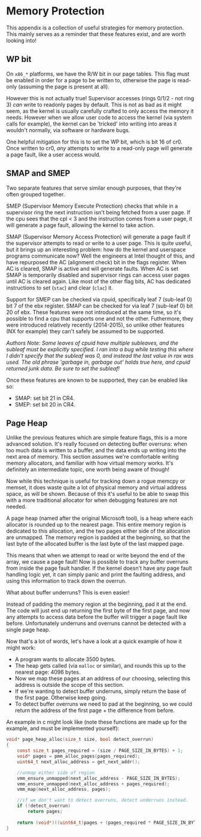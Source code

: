 # Memory Protection

This appendix is a collection of useful strategies for memory protection. This mainly serves as a reminder that these features exist, and are worth looking into!

## WP bit

On `x86_*` platforms, we have the R/W bit in our page tables. This flag must be enabled in order for a page to be written to, otherwise the page is read-only (assuming the page is present at all).

However this is not actually true! Supervisor accesses (rings 0/1/2 - not ring 3) *can* write to readonly pages by default. This is not as bad as it might seem, as the kernel is usually carefully crafted to only access the memory it needs. However when we allow user code to access the kernel (via system calls for example), the kernel can be 'tricked' into writing into areas it wouldn't normally, via software or hardware bugs.

One helpful mitigation for this is to set the WP bit, which is bit 16 of cr0. Once written to cr0, *any* attempts to write to a read-only page will generate a page fault, like a user access would.

## SMAP and SMEP

Two separate features that serve similar enough purposes, that they're often grouped together.

SMEP (Supervisor Memory Execute Protection) checks that while in a supervisor ring the next instruction isn't being fetched from a user page. If the cpu sees that the cpl < 3 and the instruction comes from a user page, it will generate a page fault, allowing the kernel to take action. 

SMAP (Supervisor Memory Access Protection) will generate a page fault if the supervisor attempts to read or write to a user page. This is quite useful, but it brings up an interesting problem: how do the kernel and userspace programs communicate now? Well the engineers at Intel thought of this, and have repurposed the AC (alignment check) bit in the flags register. When AC is cleared, SMAP is active and will generate faults. When AC is set SMAP is temporarily disabled and supervisor rings can access user pages until AC is cleared again. Like most of the other flag bits, AC has dedicated instructions to set (`stac`) and clear (`clac`) it.

Support for SMEP can be checked via cpuid, specifically leaf 7 (sub-leaf 0) bit 7 of the ebx register. SMAP can be checked for via leaf 7 (sub-leaf 0) bit 20 of ebx.
These features were not introduced at the same time, so it's possible to find a cpu that supports one and not the other. Futhermore, they were introduced relatively recently (2014-2015), so unlike other features (NX for example) they can't safely be assumed to be supported.

*Authors Note: Some leaves of cpuid have multiple subleaves, and the subleaf must be explicitly specified. I ran into a bug while testing this where I didn't specify that the subleaf was 0, and instead the last value in rax was used. The old phrase 'garbage in, garbage out' holds true here, and cpuid returned junk data. Be sure to set the subleaf!*

Once these features are known to be supported, they can be enabled like so:

- SMAP: set bit 21 in CR4.
- SMEP: set bit 20 in CR4.

## Page Heap

Unlike the previous features which are simple feature flags, this is a more advanced solution. It's really focused on detecting buffer overruns: when too much data is written to a buffer, and the data ends up writing into the next area of memory. This section assumes we're comfortable writing memory allocators, and familiar with how virtual memory works. It's definitely an intermediate topic, one worth being aware of though!

Now while this technique is useful for tracking down a rogue memcpy or memset, it does waste quite a lot of physical memory and virtual address space, as will be shown. Because of this it's useful to be able to swap this with a more traditional allocator for when debugging featuresi are not needed.

A page heap (named after the original Microsoft tool), is a heap where each allocator is rounded up to the nearest page. This entire memory region is dedicated to this allocation, and the two pages either side of the allocation are unmapped. The memory region is padded at the beginning, so that the last byte of the allocated buffer is the last byte of the last mapped page.

This means that when we attempt to read or write beyond the end of the array, we cause a page fault! Now is possible to track any buffer overruns from inside the page fault handler. If the kernel doesn't have any page fault handling logic yet, it can simply panic and print the faulting address, and using this information to track down the overrun.

What about buffer underruns? This is even easier!

Instead of padding the memory region at the beginning, pad it at the end. The code will just end up returning the first byte of the first page, and now any attempts to access data before the buffer will trigger a page fault like before. Unfortunately underruns and overruns cannot be detected with a single page heap.

Now that's a lot of words, let's have a look at a quick example of how it might work:

- A program wants to allocate 3500 bytes.
- The heap gets called (via `malloc` or similar), and rounds this up to the nearest page: 4096 bytes.
- Now we map these pages at an address of our choosing, selecting this address is outside the scope of this section.
- If we're wanting to detect buffer underruns, simply return the base of the first page. Otherwise keep going.
- To detect buffer overruns we need to pad at the beginning, so we could return the address of the first page + the difference from before.

An example in c might look like (note these functions are made up for the example, and must be implemented yourself):

```c
void* page_heap_alloc(size_t size, bool detect_overrun)
{
    const size_t pages_required = (size / PAGE_SIZE_IN_BYTES) + 1;
    void* pages = pmm_alloc_pages(pages_required);
    uint64_t next_alloc_address = get_next_addr();

    //unmap either side of region
    vmm_ensure_unmapped(next_alloc_address - PAGE_SIZE_IN_BYTES);
    vmm_ensure_unmapped(next_alloc_address + pages_required);
    vmm_map(next_alloc_address, pages);

    //if we don't want to detect overruns, detect underruns instead.
    if (!detect_overrun)
        return pages;
    
    return (void*)((uint64_t)pages + (pages_required * PAGE_SIZE_IN_BYTES - size));
}
```
